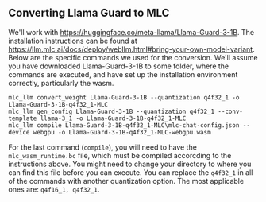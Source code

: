 ## Converting Llama Guard to MLC

We'll work with https://huggingface.co/meta-llama/Llama-Guard-3-1B.
The installation instructions can be found at https://llm.mlc.ai/docs/deploy/webllm.html#bring-your-own-model-variant.
Below are the specific commands we used for the conversion.
We'll assume you have downloaded Llama-Guard-3-1B to some folder, where the commands are executed, and have set up the installation environment correctly, particularly the wasm.

```
mlc_llm convert_weight Llama-Guard-3-1B --quantization q4f32_1 -o Llama-Guard-3-1B-q4f32_1-MLC
mlc_llm gen_config Llama-Guard-3-1B --quantization q4f32_1 --conv-template llama-3_1 -o Llama-Guard-3-1B-q4f32_1-MLC
mlc_llm compile Llama-Guard-3-1B-q4f32_1-MLC\mlc-chat-config.json --device webgpu -o Llama-Guard-3-1B-q4f32_1-MLC-webgpu.wasm
```

For the last command (`compile`), you will need to have the `mlc_wasm_runtime.bc` file, which must be compiled accorcding to the instructions above.
You might need to change your directory to where you can find this file before you can execute.
You can replace the `q4f32_1` in all of the commands with another quantization option. The most applicable ones are: `q4f16_1, q4f32_1`.